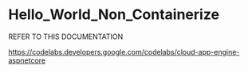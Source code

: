 # Hello_World_Non_Containerize

REFER TO THIS DOCUMENTATION

https://codelabs.developers.google.com/codelabs/cloud-app-engine-aspnetcore

